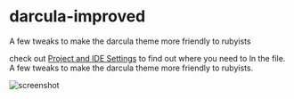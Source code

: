 darcula-improved
================

A few tweaks to make the darcula theme more friendly to rubyists

check out [Project and IDE
Settings](http://www.jetbrains.com/idea/webhelp/project-and-ide-settings.html)
to find out where you need to ln the file.
A few tweaks to make the darcula theme more friendly to rubyists.

![screenshot](http://f.cl.ly/items/333K0c3r392W3p3F190T/Screen%20Shot%202013-01-09%20at%2010.35.29%20AM.png)
